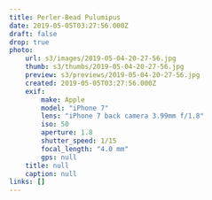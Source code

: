 ```yaml
---
title: Perler-Bead Pulumipus
date: 2019-05-05T03:27:56.000Z
draft: false
drop: true
photo:
    url: s3/images/2019-05-04-20-27-56.jpg
    thumb: s3/thumbs/2019-05-04-20-27-56.jpg
    preview: s3/previews/2019-05-04-20-27-56.jpg
    created: 2019-05-05T03:27:56.000Z
    exif:
        make: Apple
        model: "iPhone 7"
        lens: "iPhone 7 back camera 3.99mm f/1.8"
        iso: 50
        aperture: 1.8
        shutter_speed: 1/15
        focal_length: "4.0 mm"
        gps: null
    title: null
    caption: null
links: []
---
```

